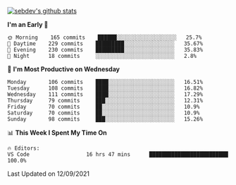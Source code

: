 [![sebdev's github stats](https://github-readme-stats.vercel.app/api?username=sebdeveloper6952&theme=vue-dark)](https://github.com/anuraghazra/github-readme-stats)
<!--START_SECTION:waka-->
**I'm an Early 🐤** 

```text
🌞 Morning    165 commits    ██████░░░░░░░░░░░░░░░░░░░   25.7% 
🌆 Daytime    229 commits    █████████░░░░░░░░░░░░░░░░   35.67% 
🌃 Evening    230 commits    █████████░░░░░░░░░░░░░░░░   35.83% 
🌙 Night      18 commits     ░░░░░░░░░░░░░░░░░░░░░░░░░   2.8%

```
📅 **I'm Most Productive on Wednesday** 

```text
Monday       106 commits    ████░░░░░░░░░░░░░░░░░░░░░   16.51% 
Tuesday      108 commits    ████░░░░░░░░░░░░░░░░░░░░░   16.82% 
Wednesday    111 commits    ████░░░░░░░░░░░░░░░░░░░░░   17.29% 
Thursday     79 commits     ███░░░░░░░░░░░░░░░░░░░░░░   12.31% 
Friday       70 commits     ██░░░░░░░░░░░░░░░░░░░░░░░   10.9% 
Saturday     70 commits     ██░░░░░░░░░░░░░░░░░░░░░░░   10.9% 
Sunday       98 commits     ███░░░░░░░░░░░░░░░░░░░░░░   15.26%

```


📊 **This Week I Spent My Time On** 

```text
🔥 Editors: 
VS Code                  16 hrs 47 mins      █████████████████████████   100.0%

```


 Last Updated on 12/09/2021
<!--END_SECTION:waka-->
